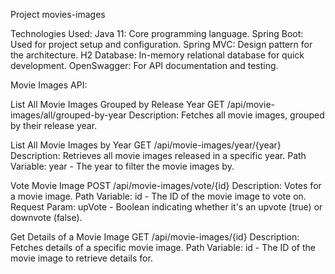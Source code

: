 Project movies-images

Technologies Used:
Java 11: Core programming language.
Spring Boot: Used for project setup and configuration.
Spring MVC: Design pattern for the architecture.
H2 Database: In-memory relational database for quick development.
OpenSwagger: For API documentation and testing.



Movie Images API:

List All Movie Images Grouped by Release Year
GET /api/movie-images/all/grouped-by-year
Description: Fetches all movie images, grouped by their release year.

List All Movie Images by Year
GET /api/movie-images/year/{year}
Description: Retrieves all movie images released in a specific year.
Path Variable: year - The year to filter the movie images by.

Vote Movie Image
POST /api/movie-images/vote/{id}
Description: Votes for a movie image.
Path Variable: id - The ID of the movie image to vote on.
Request Param: upVote - Boolean indicating whether it's an upvote (true) or downvote (false).

Get Details of a Movie Image
GET /api/movie-images/{id}
Description: Fetches details of a specific movie image.
Path Variable: id - The ID of the movie image to retrieve details for.
